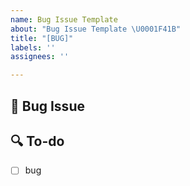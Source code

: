 ```yaml
---
name: Bug Issue Template
about: "Bug Issue Template \U0001F41B"
title: "[BUG]"
labels: ''
assignees: ''

---
```


## 🐛 Bug Issue
<!-- 버그에 대해 설명해주세요 -->

## 🔍 To-do
- [ ] bug
